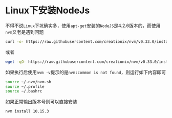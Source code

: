 # Linux下安装NodeJs

不得不说`Linux`下坑确实多，使用`apt-get`安装的`NodeJS`是4.2.6版本的，而使用`nvm`又老是遇到问题

~~~bash
curl -o- https://raw.githubusercontent.com/creationix/nvm/v0.33.0/install.sh | bash
~~~
或者
~~~bash
wget -qO- https://raw.githubusercontent.com/creationix/nvm/v0.33.0/install.sh | bash
~~~
如果执行后使用`nvm -v`提示的是`nvm:common is not found`，则运行如下内容即可
~~~bash
source ~/.nvm/nvm.sh
source ~/.profile
source ~/.bashrc
~~~
如果正常输出版本号则可以直接安装
~~~bash
nvm install 10.15.3
~~~
